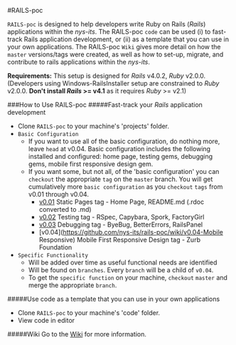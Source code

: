 #RAILS-poc

`RAILS-poc` is designed to help developers write Ruby on Rails (_Rails_) applications within the _nys-its_. The RAILS-poc `code` can be used (i) to fast-track Rails application development, or (ii) as a template that you can use in your own applications. The RAILS-poc `Wiki` gives more detail on how the `master` versions/tags were created, as well as how to set-up, migrate, and contribute to rails applications within the _nys-its_.

**Requirements:** This setup is designed for _Rails_ v4.0.2, _Ruby_ v2.0.0. (Developers using Windows-RailsInstaller setup are constrained to _Ruby_ v2.0.0. **Don't install _Rails_ >= v4.1** as it requires _Ruby_ >= v2.1)

###How to Use RAILS-poc
#####Fast-track your _Rails_ application development
* Clone `RAILS-poc` to your machine's 'projects' folder. 
* `Basic Configuration`
  * If you want to use all of the basic configuration, do nothing more, leave `head` at v0.04. Basic configuration includes the following installed and configured: home page, testing gems, debugging gems, mobile first responsive design gem.
  * If you want some, but not all, of the 'basic configuration' you can `checkout` the appropriate `tag` on the `master` branch. You will get cumulatively more `basic configuration` as you `checkout` `tags` from v0.01 through v0.04.
    * [v0.01](https://github.com/nys-its/rails-poc/wiki/v0.01-StaticPages-Home-Page) Static Pages tag - Home Page, README.md (.rdoc converted to .md)
    * [v0.02](https://github.com/nys-its/rails-poc/wiki/v0.02-Testing) Testing tag - RSpec, Capybara, Spork, FactoryGirl
    * [v0.03](https://github.com/nys-its/rails-poc/wiki/v0.03-Debugging) Debugging tag - ByeBug, BetterErrors, RailsPanel
    * [v0.04](https://github.com/nys-its/rails-poc/wiki/v0.04-Mobile Responsive) Mobile First Responsive Design tag - Zurb Foundation
* `Specific Functionality` 
  * Will be added over time as useful functional needs are identified
  * Will be found on `branches`. Every `branch` will be a child of `v0.04`.
  * To get the `specific function` on your machine, `checkout` `master` and merge the appropriate `branch`.

#####Use code as a template that you can use in your own applications
* Clone `RAILS-poc` to your machine's 'code' folder.
* View code in editor

#####Wiki
Go to the [Wiki](https://github.com/nys-its/rails-poc/wiki) for more information.

